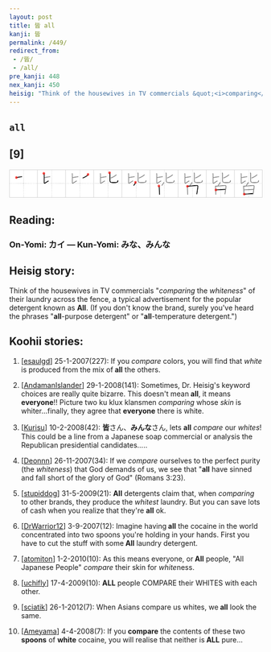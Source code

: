```yaml
---
layout: post
title: 皆 all
kanji: 皆
permalink: /449/
redirect_from:
 - /皆/
 - /all/
pre_kanji: 448
nex_kanji: 450
heisig: "Think of the housewives in TV commercials &quot;<i>comparing</i> the <i>whiteness</i>&quot; of their laundry across the fence, a typical advertisement for the popular detergent known as <b>All</b>. (If you don't know the brand, surely you've heard the phrases &quot;<b>all</b>-purpose detergent&quot; or &quot;<b>all</b>-temperature detergent.&quot;)"
---
```


## `all`

## [9]

<div class="stroke"><img src="../images/E79A86.png" /></div>

## Reading:

### On-Yomi: カイ &mdash; Kun-Yomi: みな、みんな

## Heisig story:

Think of the housewives in TV commercials &quot;<i>comparing</i> the <i>whiteness</i>&quot; of their laundry across the fence, a typical advertisement for the popular detergent known as <b>All</b>. (If you don't know the brand, surely you've heard the phrases &quot;<b>all</b>-purpose detergent&quot; or &quot;<b>all</b>-temperature detergent.&quot;)

## Koohii stories:

1) [<a href="http://kanji.koohii.com/profile/esaulgd">esaulgd</a>] 25-1-2007(227): If you <em>compare</em> colors, you will find that <em>white</em> is produced from the mix of<strong> all</strong> the others.

2) [<a href="http://kanji.koohii.com/profile/AndamanIslander">AndamanIslander</a>] 29-1-2008(141): Sometimes, Dr. Heisig&#039;s keyword choices are really quite bizarre. This doesn&#039;t mean<strong> all</strong>, it means <strong>everyone</strong>!! Picture two ku klux klansmen <em>comparing</em> whose <em>skin</em> is whiter...finally, they agree that <strong>everyone</strong> there is white.

3) [<a href="http://kanji.koohii.com/profile/Kurisu">Kurisu</a>] 10-2-2008(42): <strong>皆</strong>さん、<strong>みんな</strong>さん, lets <strong>all</strong> <em>compare</em> our <em>whites</em>! This could be a line from a Japanese soap commercial or analysis the Republican presidential candidates.....

4) [<a href="http://kanji.koohii.com/profile/Deonnn">Deonnn</a>] 26-11-2007(34): If we <em>compare</em> ourselves to the perfect purity (the <em>whiteness</em>) that God demands of us, we see that &quot;<strong>all</strong> have sinned and fall short of the glory of God&quot; (Romans 3:23).

5) [<a href="http://kanji.koohii.com/profile/stupiddog">stupiddog</a>] 31-5-2009(21): <strong>All</strong> detergents claim that, when <em>comparing</em> to other brands, they produce the <em>whitest</em> laundry. But you can save lots of cash when you realize that they&#039;re <strong>all</strong> ok.

6) [<a href="http://kanji.koohii.com/profile/DrWarrior12">DrWarrior12</a>] 3-9-2007(12): Imagine having<strong> all</strong> the cocaine in the world concentrated into two spoons you&#039;re holding in your hands. First you have to cut the stuff with some<strong> All</strong> laundry detergent.

7) [<a href="http://kanji.koohii.com/profile/atomiton">atomiton</a>] 1-2-2010(10): As this means everyone, or<strong> All</strong> people, &quot;All Japanese People&quot; <em>compare</em> their skin for <em>white</em>ness.

8) [<a href="http://kanji.koohii.com/profile/uchifly">uchifly</a>] 17-4-2009(10): <strong>ALL</strong> people COMPARE their WHITES with each other.

9) [<a href="http://kanji.koohii.com/profile/sciatik">sciatik</a>] 26-1-2012(7): When Asians compare us whites, we<strong> all</strong> look the same.

10) [<a href="http://kanji.koohii.com/profile/Ameyama">Ameyama</a>] 4-4-2008(7): If you <strong>compare</strong> the contents of these two <strong>spoons</strong> of <strong>white</strong> cocaine, you will realise that neither is<strong> ALL</strong> pure...
